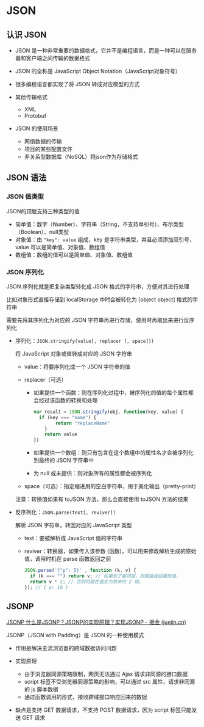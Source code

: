 # JSON

## 认识 JSON

- JSON 是一种非常重要的数据格式，它并不是编程语言，而是一种可以在服务器和客户端之间传输的数据格式
- JSON 的全称是 JavaScript Object Notation（JavaScript对象符号）
- 很多编程语言都实现了将 JSON 转成对应模型的方式
- 其他传输格式
  - XML
  - Protobuf

- JSON 的使用场景
  - 网络数据的传输
  - 项目的某些配置文件
  - 非关系型数据库（NoSQL）将json作为存储格式

## JSON 语法

### JSON 值类型

JSON的顶层支持三种类型的值

- 简单值：数字（Number）、字符串（String，不支持单引号）、布尔类型（Boolean）、null类型
- 对象值：由 `"key": value` 组成，key 是字符串类型，并且必须添加双引号，value 可以是简单值、对象值、数组值
- 数组值：数组的值可以是简单值、对象值、数组值

### JSON 序列化

JSON 序列化就是把复杂类型转化成 JSON 格式的字符串，方便对其进行处理

比如对象形式直接存储到 localStorage 中时会被转化为 [object object] 格式的字符串

需要先将其序列化为对应的 JSON 字符串再进行存储，使用时再取出来进行反序列化

- 序列化：`JSON.stringify(value[, replacer [, space]])` 

  将 JavaScript 对象或值转成对应的 JSON 字符串

  - value：将要序列化成一个 JSON 字符串的值

  - replacer（可选）

    - 如果提供一个函数：则在序列化过程中，被序列化的值的每个属性都会经过该函数的转换和处理

      ```js
      var result = JSON.stringify(obj, function(key, value) {
      	if (key === "name") {
              return "replaceName"
          }
          return value
      })
      ```

    - 如果提供一个数组：则只有包含在这个数组中的属性名才会被序列化到最终的 JSON 字符串中

    - 为 null 或未提供：则对象所有的属性都会被序列化

  - space（可选）：指定缩进用的空白字符串，用于美化输出（pretty-print）

  注意：转换值如果有 toJSON 方法，那么会直接使用 toJSON 方法的结果

- 反序列化：`JSON.parse(text[, reviver])` 

  解析 JSON 字符串，转回对应的 JavaScript 类型

  - text：要被解析成 JavaScript 值的字符串

  - reviver：转换器，如果传入该参数 (函数)，可以用来修改解析生成的原始值，调用时机在 parse 函数返回之前

    ```js
    JSON.parse('{"p": 5}' , function (k, v) {
      if (k === "") return v; // 如果到了最顶层，则直接返回属性值，
      return v * 2; // 否则将属性值变为原来的 2 倍。
    }); // { p: 10 }
    ```


## JSONP

[JSONP 什么是JSONP？JSONP的实现原理？实现JSONP - 掘金 (juejin.cn)](https://juejin.cn/post/6982517005974765599)

JSONP（JSON with Padding）是 JSON 的一种使用模式

- 作用是解决主流浏览器的跨域数据访问问题
- 实现原理
  - 由于浏览器同源策略限制，网页无法通过 Ajax 请求非同源的接口数据
  - script 标签不受浏览器同源策略的影响，可以通过 src 属性，请求非同源的 js 脚本数据
  - 通过函数调用的形式，接收跨域接口响应回来的数据

- 缺点是支持 GET 数据请求，不支持 POST 数据请求，因为 script 标签只能发送 GET 请求

